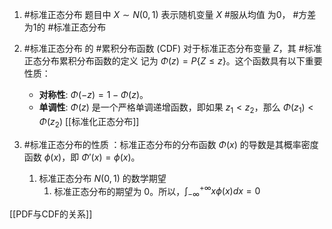 1. #标准正态分布 题目中 $X \sim N(0,1)$ 表示随机变量 $X$  #服从均值 为0， #方差 为1的 #标准正态分布

2. #标准正态分布 的 #累积分布函数 (CDF)
	 对于标准正态分布变量 $Z$，其 #标准正态分布累积分布函数的定义 记为 $\Phi(z) = P\{Z \le z\}$。这个函数具有以下重要性质：
	*   **对称性**: $\Phi(-z) = 1 - \Phi(z)$。
	*   **单调性**: $\Phi(z)$ 是一个严格单调递增函数，即如果 $z_1 < z_2$，那么 $\Phi(z_1) < \Phi(z_2)$ 
[[标准化正态分布]]


3. #标准正态分布的性质 ：标准正态分布的分布函数 $\Phi(x)$ 的导数是其概率密度函数 $\phi(x)$，即 $\Phi'(x) = \phi(x)$。 
	1. 标准正态分布 $N(0, 1)$ 的数学期望
		1. 标准正态分布的期望为 $0$。所以，$\int_{-\infty}^{+\infty} x\phi(x)dx = 0$  

[[PDF与CDF的关系]] 